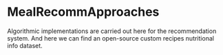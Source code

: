 # MealRecommApproaches
Algorithmic implementations are carried out here for the recommendation system. And here we can find an open-source custom recipes nutritional info dataset.
